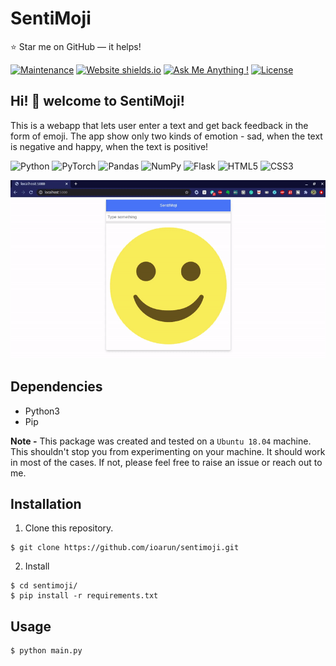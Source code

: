 # SentiMoji

:star: Star me on GitHub — it helps!

[![Maintenance](https://img.shields.io/badge/maintained-yes-green.svg)](https://github.com/ioarun/sentimoji/commits/main)
[![Website shields.io](https://img.shields.io/badge/website-up-yellow)](http://ioarun.github.io/)
[![Ask Me Anything !](https://img.shields.io/badge/ask%20me-linkedin-1abc9c.svg)](https://www.linkedin.com/in/ioarun/)
[![License](http://img.shields.io/:license-mit-blue.svg?style=flat-square)](http://badges.mit-license.org)

## Hi! 👋 welcome to SentiMoji!

This is a webapp that lets user enter a text and get back feedback in the form of emoji. The app show only two kinds of emotion - sad, when the text is negative and happy, when the text is positive!

<p float="left">
<img alt="Python" src="https://img.shields.io/badge/python-%2314354C.svg?style=for-the-badge&logo=python&logoColor=white"/>
<img alt="PyTorch" src="https://img.shields.io/badge/PyTorch-%23EE4C2C.svg?style=for-the-badge&logo=PyTorch&logoColor=white" />
<img alt="Pandas" src="https://img.shields.io/badge/pandas-%23150458.svg?style=for-the-badge&logo=pandas&logoColor=white" />
<img alt="NumPy" src="https://img.shields.io/badge/numpy-%23013243.svg?style=for-the-badge&logo=numpy&logoColor=white" />
<img alt="Flask" src="https://img.shields.io/badge/flask-%23000.svg?style=for-the-badge&logo=flask&logoColor=white"/>
<img alt="HTML5" src="https://img.shields.io/badge/html5-%23E34F26.svg?style=for-the-badge&logo=html5&logoColor=white"/>
<img alt="CSS3" src="https://img.shields.io/badge/css3-%231572B6.svg?style=for-the-badge&logo=css3&logoColor=white"/>
</p>

![Image](images/sentimoji.gif)

## Dependencies

* Python3
* Pip

**Note -** This package was created and tested on a `Ubuntu 18.04` machine. This shouldn't stop you from experimenting on your machine. It should work in most of the cases. If not, please feel free to raise an issue or reach out to me.

## Installation

1. Clone this repository.

```
$ git clone https://github.com/ioarun/sentimoji.git
```

2. Install
```
$ cd sentimoji/
$ pip install -r requirements.txt
```

## Usage

```
$ python main.py
```